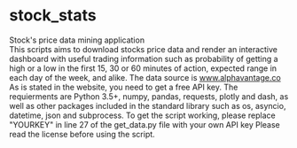 # stock_stats
Stock's price data mining application<br>
This scripts aims to download stocks price data and render an interactive dashboard with
useful trading information such as probability of getting a high or a low in the first 15, 30 or 60 minutes of action,
expected range in each day of the week, and alike.
The data source is www.alphavantage.co As is stated in the website, you need to get a free API key.
The requierments are Python 3.5+, numpy, pandas, requests, plotly and dash, as well as other packages included in the
standard library such as os, asyncio, datetime, json and subprocess.
To get the script working, please replace "YOURKEY" in line 27 of the get_data.py file with your own API key
Please read the license before using the script.
